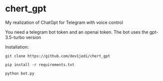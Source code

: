 # chert_gpt
My realization of ChatGpt for Telegram with voice control

You need a telegram bot token and an openai token. The bot uses the gpt-3.5-turbo version

Installation:

```
git clone https://github.com/dev1jedi/chert_gpt

pip install -r requirements.txt

python bot.py

```
